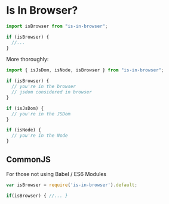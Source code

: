 # Is In Browser?

```js
import isBrowser from "is-in-browser";

if (isBrowser) {
  //...
}
```

More thoroughly:

```js
import { isJsDom, isNode, isBrowser } from "is-in-browser";

if (isBrowser) {
  // you're in the browser
  // jsdom considered in browser
}

if (isJsDom) {
  // you're in the JSDom
}

if (isNode) {
  // you're in the Node
}
```

## CommonJS

For those not using Babel / ES6 Modules

```js
var isBrowser = require('is-in-browser').default;

if(isBrowser) { //... }
```
